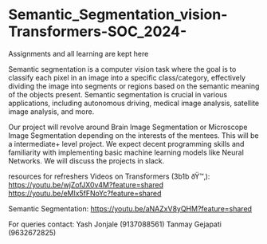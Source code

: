 # Semantic_Segmentation_vision-Transformers-SOC_2024-
Assignments and all learning are kept here

Semantic segmentation is a computer vision task where the goal is to classify each pixel in an image into a specific class/category, effectively dividing the image into segments or regions based on the semantic meaning of the objects present. Semantic segmentation is crucial in various applications, including autonomous driving, medical image analysis, satellite image analysis, and more. 
 
 Our project will revolve around Brain Image Segmentation or Microscope Image Segmentation depending on the interests of the mentees. This will be a intermediate+ level project. We expect decent programming skills and familiarity with implementing basic machine learning models like Neural Networks. We will discuss the projects in slack. 


 resources for refreshers
 Videos on Transformers (3b1b ðŸ™‚): https://youtu.be/wjZofJX0v4M?feature=shared
 https://youtu.be/eMlx5fFNoYc?feature=shared
 
 Semantic Segmentation: https://youtu.be/aNAZxV8yQHM?feature=shared
 
 For queries contact: Yash Jonjale (9137088561) 
 Tanmay Gejapati (9632672825)
